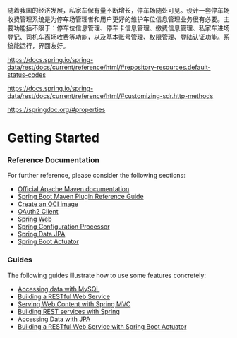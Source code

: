 随着我国的经济发展，私家车保有量不断增长，停车场随处可见。设计一套停车场收费管理系统是为停车场管理者和用户更好的维护车位信息管理业务很有必要。主要功能括不限于：停车位信息管理、停车卡信息管理、缴费信息管理、私家车进场登记、司机车离场收费等功能，以及基本账号管理、权限管理、登陆认证功能。系统能运行，界面友好。

https://docs.spring.io/spring-data/rest/docs/current/reference/html/#repository-resources.default-status-codes

https://docs.spring.io/spring-data/rest/docs/current/reference/html/#customizing-sdr.http-methods

https://springdoc.org/#properties

# Getting Started

### Reference Documentation

For further reference, please consider the following sections:

* [Official Apache Maven documentation](https://maven.apache.org/guides/index.html)
* [Spring Boot Maven Plugin Reference Guide](https://docs.spring.io/spring-boot/docs/2.6.4/maven-plugin/reference/html/)
* [Create an OCI image](https://docs.spring.io/spring-boot/docs/2.6.4/maven-plugin/reference/html/#build-image)
* [OAuth2 Client](https://docs.spring.io/spring-boot/docs/2.6.4/reference/htmlsingle/#boot-features-security-oauth2-client)
* [Spring Web](https://docs.spring.io/spring-boot/docs/2.6.4/reference/htmlsingle/#boot-features-developing-web-applications)
* [Spring Configuration Processor](https://docs.spring.io/spring-boot/docs/2.6.4/reference/htmlsingle/#configuration-metadata-annotation-processor)
* [Spring Data JPA](https://docs.spring.io/spring-boot/docs/2.6.4/reference/htmlsingle/#boot-features-jpa-and-spring-data)
* [Spring Boot Actuator](https://docs.spring.io/spring-boot/docs/2.6.4/reference/htmlsingle/#production-ready)

### Guides

The following guides illustrate how to use some features concretely:

* [Accessing data with MySQL](https://spring.io/guides/gs/accessing-data-mysql/)
* [Building a RESTful Web Service](https://spring.io/guides/gs/rest-service/)
* [Serving Web Content with Spring MVC](https://spring.io/guides/gs/serving-web-content/)
* [Building REST services with Spring](https://spring.io/guides/tutorials/bookmarks/)
* [Accessing Data with JPA](https://spring.io/guides/gs/accessing-data-jpa/)
* [Building a RESTful Web Service with Spring Boot Actuator](https://spring.io/guides/gs/actuator-service/)

